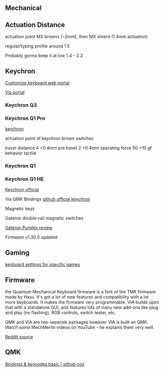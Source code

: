 
## Mechanical

## Actuation Distance

actuation point
MX browns (~2mm), 
then MX silvers (1.4mm actuation)


regular/typing profile around 1.5

Probably gonna keep it at low 1.4 - 2.2


## Keychron

[Customize keyboard web portal](https://launcher.keychron.com/)

[Via portal](https://www.usevia.app/)



### Keychron Q3

### Keychron Q1 Pro

[keychron](https://www.keychron.com/products/keychron-q1-pro-qmk-via-wireless-custom-mechanical-keyboard)

actuation point of keychron brown switches

travel distance 4 +0.4mm 
pre travel 2 +0.4mm
operating force 50 +10 gf
behavior tactile


### Keychron Q1

### Keychron Q1 HE

[Keychron official](https://www.keychron.com/products/keychron-q1-he-qmk-wireless-custom-keyboard)

Via QMK Bindings
[github official keychron](https://github.com/Keychron/qmk_firmware/tree/hall_effect_playground/keyboards/keychron/q1_he)

Magnetic keys 

Gateron double-rail magnetic switches

[Gateron Purples review](https://www.theremingoat.com/blog/gateron-dual-rail-magnetic-orange-switch-review)


Firmware v1.30.0 updated


## Gaming


[keyboard settings for specific games](https://steelseries.com/blog/best-keyboard-settings-for-csgo-fortnite-lol-and-more-1002)


## Firmware

  
the Quantum Mechanical Keyboard firmware is a fork of the TMK firmware made by Hasu. It's got a lot of new features and compatibility with a lot more keyboards. It makes the firmware very programmable. VIA builds upon that with a standalone GUI, and features lots of many new add-ons like plug and play (no flashing), RGB controls, switch tester, etc.

QMK and VIA are two separate packages however VIA is built on QMK. Watch some MechMerlin videos on YouTube - he explains them very well.

[Reddit source](https://www.reddit.com/r/MechanicalKeyboards/comments/hjh61v/what_is_qmk/)


## QMK

[Bindings & keycodes basic | github oos](https://github.com/qmk/qmk_firmware/blob/master/docs/keycodes_basic.md)

